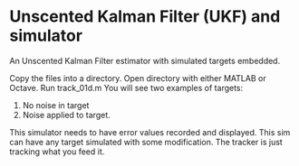 # Unscented Kalman Filter (UKF) and simulator

An Unscented Kalman Filter estimator with simulated targets embedded.

Copy the files into a directory.
Open directory with either MATLAB or Octave.
Run track_01d.m
You will see two examples of targets:
1. No noise in target
2. Noise applied to target.

This simulator needs to have error values recorded and displayed.
This sim can have any target simulated with some modification. The tracker is just tracking what you feed it.
